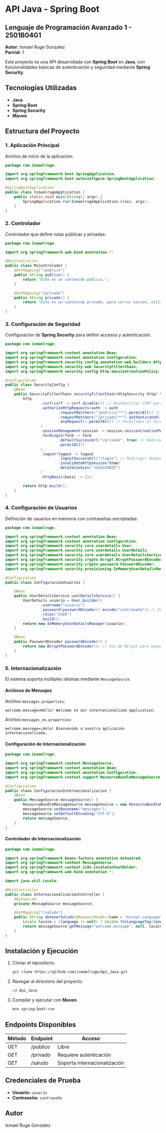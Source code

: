 # API Java - Spring Boot

## Lenguaje de Programación Avanzado 1 - 2501B04G1

**Autor:** Ismael Ruge Gonzalez  
**Parcial:** 1  

Este proyecto es una API desarrollada con **Spring Boot** en **Java**, con funcionalidades básicas de autenticación y seguridad mediante **Spring Security**.

## Tecnologías Utilizadas
- **Java**  
- **Spring Boot**  
- **Spring Security**  
- **Maven**  

## Estructura del Proyecto

### 1. Aplicación Principal
Archivo de inicio de la aplicación:
```java
package com.ismaelruge;

import org.springframework.boot.SpringApplication;
import org.springframework.boot.autoconfigure.SpringBootApplication;

@SpringBootApplication
public class IsmaelrugeApplication {
	public static void main(String[] args) {
		SpringApplication.run(IsmaelrugeApplication.class, args);
	}
}
```

### 2. Controlador
Controlador que define rutas públicas y privadas:
```java
package com.ismaelruge;

import org.springframework.web.bind.annotation.*;

@RestController
public class MiControlador {
    @GetMapping("/publico")
    public String publico() {
        return "Este es un contenido público.";
    }

    @GetMapping("/privado")
    public String privado() {
        return "Este es un contenido privado, para cerrar sesión, utiliza /logout";
    }
}
```

### 3. Configuración de Seguridad
Configuración de **Spring Security** para definir accesos y autenticación:
```java
package com.ismaelruge;

import org.springframework.context.annotation.Bean;
import org.springframework.context.annotation.Configuration;
import org.springframework.security.config.annotation.web.builders.HttpSecurity;
import org.springframework.security.web.SecurityFilterChain;
import org.springframework.security.config.http.SessionCreationPolicy;

@Configuration
public class SecurityConfig {
    @Bean
    public SecurityFilterChain securityFilterChain(HttpSecurity http) throws Exception {
        http
                .csrf(csrf -> csrf.disable()) // Deshabilitar CSRF para pruebas
                .authorizeHttpRequests(auth -> auth
                        .requestMatchers("/publico/**").permitAll() // Permitir acceso público
                        .requestMatchers("/privado/**").authenticated() // Proteger rutas privadas
                        .anyRequest().permitAll() // Permitimos el acceso libre de las demás rutas
                )
                .sessionManagement(session -> session.sessionCreationPolicy(SessionCreationPolicy.IF_REQUIRED))
                .formLogin(form -> form
                        .defaultSuccessUrl("/privado", true) // Redirección tras login
                        .permitAll()
                )
                .logout(logout -> logout
                        .logoutSuccessUrl("/login") // Redirigir después del logout
                        .invalidateHttpSession(true)
                        .deleteCookies("JSESSIONID")
                )
                .httpBasic(basic -> {});

        return http.build();
    }
}
```

### 4. Configuración de Usuarios
Definición de usuarios en memoria con contraseñas encriptadas:
```java
package com.ismaelruge;

import org.springframework.context.annotation.Bean;
import org.springframework.context.annotation.Configuration;
import org.springframework.security.core.userdetails.User;
import org.springframework.security.core.userdetails.UserDetails;
import org.springframework.security.core.userdetails.UserDetailsService;
import org.springframework.security.crypto.bcrypt.BCryptPasswordEncoder;
import org.springframework.security.crypto.password.PasswordEncoder;
import org.springframework.security.provisioning.InMemoryUserDetailsManager;

@Configuration
public class ConfiguracionUsuarios {

    @Bean
    public UserDetailsService userDetailsService() {
        UserDetails usuario = User.builder()
                .username("usuario")
                .password(passwordEncoder().encode("contraseña")) // Encriptar la contraseña
                .roles("USER")
                .build();
        return new InMemoryUserDetailsManager(usuario);
    }

    @Bean
    public PasswordEncoder passwordEncoder() {
        return new BCryptPasswordEncoder(); // Uso de BCrypt para mayor seguridad
    }
}
```

### 5. Internacionalización
El sistema soporta múltiples idiomas mediante `MessageSource`.

#### Archivos de Mensajes
Archivo `messages.properties`:
```
welcome.message=Hello! Welcome to our internationalized application.
```
Archivo `messages_es.properties`:
```
welcome.message=¡Hola! Bienvenido a nuestra aplicación internacionalizada.
```

#### Configuración de Internacionalización
```java
package com.ismaelruge;

import org.springframework.context.MessageSource;
import org.springframework.context.annotation.Bean;
import org.springframework.context.annotation.Configuration;
import org.springframework.context.support.ResourceBundleMessageSource;

@Configuration
public class ConfiguracionInternacionalizacion {
    @Bean
    public MessageSource messageSource() {
        ResourceBundleMessageSource messageSource = new ResourceBundleMessageSource();
        messageSource.setBasename("messages");
        messageSource.setDefaultEncoding("UTF-8");
        return messageSource;
    }
}
```

#### Controlador de Internacionalización
```java
package com.ismaelruge;

import org.springframework.beans.factory.annotation.Autowired;
import org.springframework.context.MessageSource;
import org.springframework.context.i18n.LocaleContextHolder;
import org.springframework.web.bind.annotation.*;

import java.util.Locale;

@RestController
public class InternacionalizacionController {
    @Autowired
    private MessageSource messageSource;

    @GetMapping("/saludo")
    public String obtenerSaludo(@RequestHeader(name = "Accept-Language", required = false) String language) {
        Locale locale = (language != null) ? Locale.forLanguageTag(language) : LocaleContextHolder.getLocale();
        return messageSource.getMessage("welcome.message", null, locale);
    }
}
```

## Instalación y Ejecución

1. Clonar el repositorio.
   ```bash
   git clone https://github.com/ismaelruge/Api_Java.git
   ```
2. Navegar al directorio del proyecto.
   ```bash
   cd Api_Java
   ```
3. Compilar y ejecutar con **Maven**.
   ```bash
   mvn spring-boot:run
   ```

## Endpoints Disponibles
| Método | Endpoint   | Acceso |
|---------|-----------|--------|
| GET     | /publico  | Libre  |
| GET     | /privado  | Requiere autenticación |
| GET     | /saludo   | Soporta internacionalización |

## Credenciales de Prueba
- **Usuario:** `usuario`
- **Contraseña:** `contraseña`

## Autor
Ismael Ruge Gonzalez